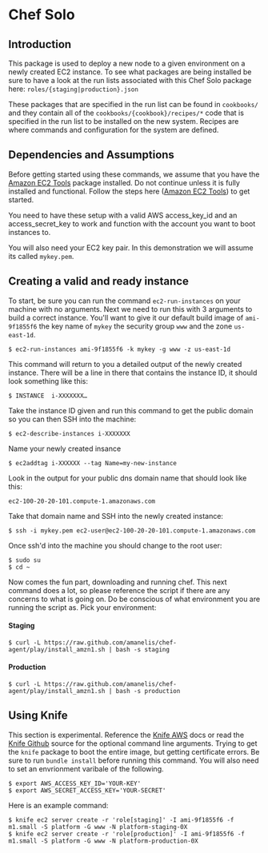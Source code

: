 # Chef Solo

## Introduction
This package is used to deploy a new node to a given environment on a newly created EC2 instance. To see what packages are being installed be sure to have a look at the run lists associated with this Chef Solo package here: `roles/{staging|production}.json`

These packages that are specified in the run list can be found in `cookbooks/` and they contain all of the `cookbooks/{cookbook}/recipes/*` code that is specified in the run list to be installed on the new system. Recipes are where commands and configuration for the system are defined. 

## Dependencies and Assumptions
Before getting started using these commands, we assume that you have the [Amazon EC2 Tools] package installed. Do not continue unless it is fully installed and functional. Follow the steps here ([Amazon EC2 Tools]) to get started. 

You need to have these setup with a valid AWS access_key_id and an access_secret_key to work and function with the account you want to boot instances to. 

You will also need your EC2 key pair. In this demonstration we will assume its called `mykey.pem`.

## Creating a valid and ready instance
To start, be sure you can run the command `ec2-run-instances` on your machine with no arguments. Next we need to run this with 3 arguments to build a correct instance. You'll want to give it our default build image of `ami-9f1855f6` the key name of `mykey` the security group `www` and the zone `us-east-1d`. 

	$ ec2-run-instances ami-9f1855f6 -k mykey -g www -z us-east-1d
	
This command will return to you a detailed output of the newly created instance. There will be a line in there that contains the instance ID, it should look something like this:

	$ INSTANCE	i-XXXXXXX…

Take the instance ID given and run this command to get the public domain so you can then SSH into the machine:

	$ ec2-describe-instances i-XXXXXXX

Name your newly created insance

	$ ec2addtag i-XXXXXX --tag Name=my-new-instance

Look in the output for your public dns domain name that should look like this:

	ec2-100-20-20-101.compute-1.amazonaws.com
	
Take that domain name and SSH into the newly created instance:

	$ ssh -i mykey.pem ec2-user@ec2-100-20-20-101.compute-1.amazonaws.com

Once ssh'd into the machine you should change to the root user:

	$ sudo su
	$ cd ~
	
Now comes the fun part, downloading and running chef. This next command does a lot, so please reference the script if there are any concerns to what is going on. Do be conscious of what environment you are running the script as. Pick your environment:

#### Staging

	$ curl -L https://raw.github.com/amanelis/chef-agent/play/install_amzn1.sh | bash -s staging
	
#### Production

	$ curl -L https://raw.github.com/amanelis/chef-agent/play/install_amzn1.sh | bash -s production

## Using Knife
This section is experimental. Reference the [Knife AWS] docs or read the [Knife Github] source for the optional command line arguments. Trying to get the `knife` package to boot the entire image, but getting certificate errors. Be sure to run `bundle install` before running this command. You will also need to set an envrionment varibale of the following. 

	$ export AWS_ACCESS_KEY_ID='YOUR-KEY'
	$ export AWS_SECRET_ACCESS_KEY='YOUR-SECRET'

Here is an example command:

	$ knife ec2 server create -r 'role[staging]' -I ami-9f1855f6 -f m1.small -S platform -G www -N platform-staging-0X
	$ knife ec2 server create -r 'role[production]' -I ami-9f1855f6 -f m1.small -S platform -G www -N platform-production-0X

[Amazon EC2 Tools]: http://docs.aws.amazon.com/AWSEC2/latest/UserGuide/SettingUp_CommandLine.html
[Knife AWS]: http://docs.opscode.com/plugin_knife_ec2.html
[Knife Github]: https://github.com/opscode/knife-ec2
[Knife Server Github]: https://github.com/fnichol/knife-server
